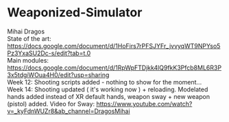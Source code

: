 # Weaponized-Simulator </br>
Mihai Dragos </br>
State of the art: https://docs.google.com/document/d/1HoFirs7rPFSJYFr_jvvyqWT9NPYso5Pz3YxaSU2Dc-s/edit?tab=t.0 </br>
Main modules: https://docs.google.com/document/d/1RpWpFTDjkk4lQ9fkK3Pfcb8ML6R3P3x5tdgiWOua4H0/edit?usp=sharing </br>
Week 12: Shooting scripts added - nothing to show for the moment... </br>
Week 14: Shooting updated ( it's working now ) + reloading. Modelated hands added instead of XR default hands, weapon sway + new weapon (pistol) added. Video for Sway: https://www.youtube.com/watch?v=_kyFdnWUZr8&ab_channel=DragosMihai </br>
